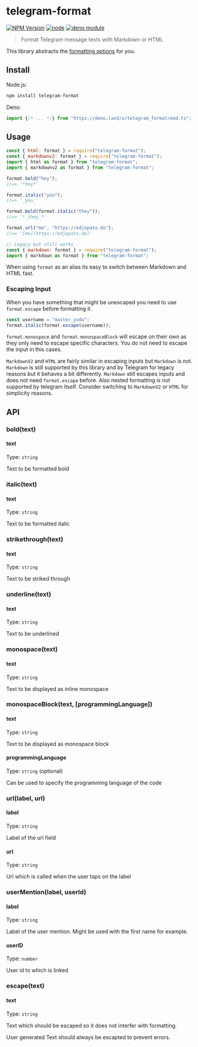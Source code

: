 # telegram-format

[![NPM Version](https://img.shields.io/npm/v/telegram-format.svg)](https://www.npmjs.com/package/telegram-format)
[![node](https://img.shields.io/node/v/telegram-format.svg)](https://www.npmjs.com/package/telegram-format)
[![deno module](https://shield.deno.dev/x/telegram_format)](https://deno.land/x/telegram_format)

> Format Telegram message texts with Markdown or HTML

This library abstracts the
[formatting options](https://core.telegram.org/bots/api#formatting-options) for
you.

## Install

Node.js:

```bash
npm install telegram-format
```

Deno:

```ts
import {/* ... */} from "https://deno.land/x/telegram_format/mod.ts";
```

## Usage

```js
const { html: format } = require("telegram-format");
const { markdownv2: format } = require("telegram-format");
import { html as format } from "telegram-format";
import { markdownv2 as format } from "telegram-format";

format.bold("hey");
//=> '*hey*'

format.italic("you");
//=> '_you_'

format.bold(format.italic("they"));
//=> '*_they_*'

format.url("me", "https://edjopato.de");
//=> '[me](https://edjopato.de)'

// Legacy but still works
const { markdown: format } = require("telegram-format");
import { markdown as format } from "telegram-format";
```

When using `format` as an alias its easy to switch between Markdown and HTML
fast.

### Escaping Input

When you have something that might be unescaped you need to use `format.escape`
before formatting it.

```js
const username = "master_yoda";
format.italic(format.escape(username));
```

`format.monospace` and `format.monospaceBlock` will escape on their own as they
only need to escape specific characters. You do not need to escape the input in
this cases.

`MarkdownV2` and `HTML` are fairly similar in escaping inputs but `Markdown` is
not. `Markdown` is still supported by this library and by Telegram for legacy
reasons but it behaves a bit differently. `Markdown` still escapes inputs and
does not need `format.escape` before. Also nested formatting is not supported by
telegram itself. Consider switching to `MarkdownV2` or `HTML` for simplicity
reasons.

## API

### bold(text)

#### text

Type: `string`

Text to be formatted bold

### italic(text)

#### text

Type: `string`

Text to be formatted italic

### strikethrough(text)

#### text

Type: `string`

Text to be striked through

### underline(text)

#### text

Type: `string`

Text to be underlined

### monospace(text)

#### text

Type: `string`

Text to be displayed as inline monospace

### monospaceBlock(text, [programmingLanguage])

#### text

Type: `string`

Text to be displayed as monospace block

#### programmingLanguage

Type: `string` (optional)

Can be used to specify the programming language of the code

### url(label, url)

#### label

Type: `string`

Label of the url field

#### url

Type: `string`

Url which is called when the user taps on the label

### userMention(label, userId)

#### label

Type: `string`

Label of the user mention. Might be used with the first name for example.

#### userID

Type: `number`

User id to which is linked

### escape(text)

#### text

Type: `string`

Text which should be escaped so it does not interfer with formatting.

User generated Text should always be escapted to prevent errors.
